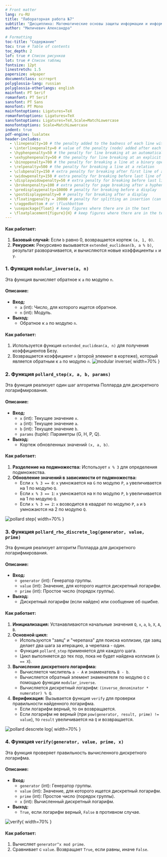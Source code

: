 ```yaml
---
# Front matter
lang: ru-RU
title: "Лабораторная работа №7"
subtitle: "Дисциплина: Математические основы защиты информации и информационной безопасности"
author: "Миличевич Александра"

# Formatting
toc-title: "Содержание"
toc: true # Table of contents
toc_depth: 2
lof: true # Список рисунков
lot: true # Список таблиц
fontsize: 12pt
linestretch: 1.5
papersize: a4paper
documentclass: scrreprt
polyglossia-lang: russian
polyglossia-otherlangs: english
mainfont: PT Serif
romanfont: PT Serif
sansfont: PT Sans
monofont: PT Mono
mainfontoptions: Ligatures=TeX
romanfontoptions: Ligatures=TeX
sansfontoptions: Ligatures=TeX,Scale=MatchLowercase
monofontoptions: Scale=MatchLowercase
indent: true
pdf-engine: lualatex
header-includes:
  - \linepenalty=10 # the penalty added to the badness of each line within a paragraph (no associated penalty node) Increasing the value makes tex try to have fewer lines in the paragraph.
  - \interlinepenalty=0 # value of the penalty (node) added after each line of a paragraph.
  - \hyphenpenalty=50 # the penalty for line breaking at an automatically inserted hyphen
  - \exhyphenpenalty=50 # the penalty for line breaking at an explicit hyphen
  - \binoppenalty=700 # the penalty for breaking a line at a binary operator
  - \relpenalty=500 # the penalty for breaking a line at a relation
  - \clubpenalty=150 # extra penalty for breaking after first line of a paragraph
  - \widowpenalty=150 # extra penalty for breaking before last line of a paragraph
  - \displaywidowpenalty=50 # extra penalty for breaking before last line before a display math
  - \brokenpenalty=100 # extra penalty for page breaking after a hyphenated line
  - \predisplaypenalty=10000 # penalty for breaking before a display
  - \postdisplaypenalty=0 # penalty for breaking after a display
  - \floatingpenalty = 20000 # penalty for splitting an insertion (can only be split footnote in standard LaTeX)
  - \raggedbottom # or \flushbottom
  - \usepackage{float} # keep figures where there are in the text
  - \floatplacement{figure}{H} # keep figures where there are in the text
---
```

#### Как работает:

1.  **Базовый случай:** Если `b` равно 0, возвращается кортеж `(a, 1, 0)`.
2.  **Рекурсия:** Рекурсивно вызывается `extended_euclidean(b, a % b)`, результат разворачивается, и вычисляются новые коэффициенты `x` и `y`.

### 1. Функция `modular_inverse(a, n)`

Эта функция вычисляет обратное к `a` по модулю `n`.

#### Описание:

*   **Вход:**
    *   `a` (int): Число, для которого ищется обратное.
    *   `n` (int): Модуль.
*   **Выход:**
    *   Обратное к `a` по модулю `n`.

#### Как работает:

1.  Используется функция `extended_euclidean(a, n)` для получения коэффициентов Безу.
2.  Возвращается коэффициент `x` (второй элемент в кортеже), который является обратным к `a` по модулю `n`.
![ modular inverse ](images/modular_inverse.jpg){ width=70% }

### 2. Функция `pollard_step(x, a, b, params)`

Эта функция реализует один шаг алгоритма Полларда для дискретного логарифмирования.

#### Описание:
*   **Вход:**
    *   `x` (int): Текущее значение `x`.
    *   `a` (int): Текущее значение `a`.
    *   `b` (int): Текущее значение `b`.
    *   `params` (tuple): Параметры (G, H, P, Q).
*  **Выход:**
    *   Кортеж обновленных значений `(x, a, b)`.

#### Как работает:

1. **Разделение на подмножества:** Использует `x % 3` для определения подмножества.
2. **Обновление значений в зависимости от подмножества:**
   * Если `x % 3 == 0`: `x` умножается на `G` по модулю `P`, `a` увеличивается на 1 по модулю `Q`.
   * Если `x % 3 == 1`: `x` умножается на `H` по модулю `P`, `b` увеличивается на 1 по модулю `Q`.
   * Если `x % 3 == 2`: `x` возводится в квадрат по модулю `P`, `a` и `b` умножаются на 2 по модулю `Q`.

![ pollard step ](images/pollard_step.jpg){ width=70% }

### 3. Функция `pollard_rho_discrete_log(generator, value, prime)`

Эта функция реализует алгоритм Полларда для дискретного логарифмирования.

#### Описание:

*   **Вход:**
    *   `generator` (int): Генератор группы.
    *   `value` (int): Значение, для которого ищется дискретный логарифм.
    *   `prime` (int): Простое число (порядок группы).
*   **Выход:**
    *   Дискретный логарифм (если найден) или сообщение об ошибке.

#### Как работает:

1.  **Инициализация:** Устанавливаются начальные значения `Q`, `x`, `a`, `b`, `X`, `A`, `B`.
2.  **Основной цикл:**
    *   Используются "заяц" и "черепаха" для поиска коллизии, где заяц делает два шага за итерацию, а черепаха - один.
    *   Функция `pollard_step` применяется для каждого шага.
    *   Цикл выполняется до тех пор, пока не будет найдена коллизия (`x == X`).
3.  **Вычисление дискретного логарифма:**
    *   Вычисляется числитель `a - A` и знаменатель `B - b`.
    *   Вычисляется обратный элемент знаменателя по модулю `Q` с помощью функции `modular_inverse`.
    *   Вычисляется дискретный логарифм: `(inverse_denominator * numerator) % Q`.
4.  **Верификация:** Вызывается функция `verify` для проверки правильности найденного логарифма.
    *   Если логарифм верный, то он возвращается.
    *   Если логарифм не верный (при `pow(generator, result, prime) != value`), то `result` увеличивается на `Q` и возвращается.

![ pollard descrete log ](images/pollard_rho_descrete_log.jpg){ width=70% }

### 4. Функция `verify(generator, value, prime, x)`

Эта функция проверяет правильность вычисленного дискретного логарифма.

#### Описание:

*   **Вход:**
    *   `generator` (int): Генератор группы.
    *   `value` (int): Значение, для которого ищется дискретный логарифм.
    *   `prime` (int): Простое число (порядок группы).
    *   `x` (int): Вычисленный дискретный логарифм.
*   **Выход:**
    *   `True`, если логарифм верный, `False` в противном случае.

![ verify ](images/verify.jpg){ width=70% }

#### Как работает:

1. Вычисляет `generator^x mod prime`.
2. Сравнивает с `value`. Возвращает `True`, если равны, иначе `False`.

